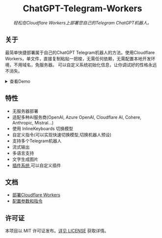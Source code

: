 ﻿<h1 align="center">
ChatGPT-Telegram-Workers
</h1>
</p>
<p align="center">
    <em>轻松在Cloudflare Workers上部署您自己的Telegram ChatGPT机器人。</em>
</p>


## 关于

最简单快捷部署属于自己的ChatGPT Telegram机器人的方法。使用Cloudflare Workers，单文件，直接复制粘贴一把梭，无需任何依赖，无需配置本地开发环境，不用域名，免服务器。 可以自定义系统初始化信息，让你调试好的性格永远不消失。

<details>
<summary>查看Demo</summary>
<img style="max-width: 600px;" alt="image" src="doc/demo.png">
</details>


## 特性

- 无服务器部署
- 适配多种AI服务商(OpenAI, Azure OpenAI, Cloudflare AI, Cohere, Anthropic, Mistral...)
- 使用 InlineKeyboards 切换模型
- 自定义指令(可以实现快速切换模型,切换机器人预设)
- 支持多个Telegram机器人
- 流式输出
- 多语言支持
- 文字生成图片
- [插件系统](doc/cn/PLUGINS.md),可以自定义插件


## 文档

- [部署Cloudflare Workers](./doc/cn/DEPLOY.md)
- [配置参数和指令](./doc/cn/CONFIG.md)



## 许可证

本项目以 MIT 许可证发布。[详见 LICENSE](LICENSE) 获取详情。
